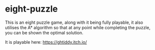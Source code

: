 # eight-puzzle

This is an eight puzzle game, along with it being fully playable, it also utilises the A* algorithm so that at any point while completing the puzzle, you can be shown the optimal solution.

It is playable here: https://ghtiddy.itch.io/
